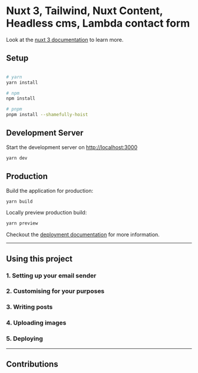 # Nuxt 3, Tailwind, Nuxt Content, Headless cms, Lambda contact form

Look at the [nuxt 3 documentation](https://v3.nuxtjs.org) to learn more.

## Setup


```bash

# yarn
yarn install

# npm
npm install

# pnpm
pnpm install --shamefully-hoist
```

## Development Server

Start the development server on [http://localhost:3000](http://localhost:3000)

```bash
yarn dev
```

## Production

Build the application for production:

```bash
yarn build
```

Locally preview production build:

```bash
yarn preview
```

Checkout the [deployment documentation](https://v3.nuxtjs.org/docs/deployment) for more information.

---

## Using this project

### 1. Setting up your email sender

### 2. Customising for your purposes

### 3. Writing posts

### 4. Uploading images

### 5. Deploying

---
## Contributions
